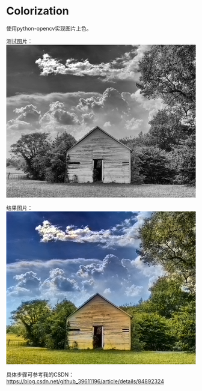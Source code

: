 # Colorization
使用python-opencv实现图片上色。

测试图片：
![github](https://github.com/cchangcs/Colorization/blob/master/greyscaleImage.png "github") 

结果图片：
![github](https://github.com/cchangcs/Colorization/blob/master/colorized.png "github") 


具体步骤可参考我的CSDN：https://blog.csdn.net/github_39611196/article/details/84892324
